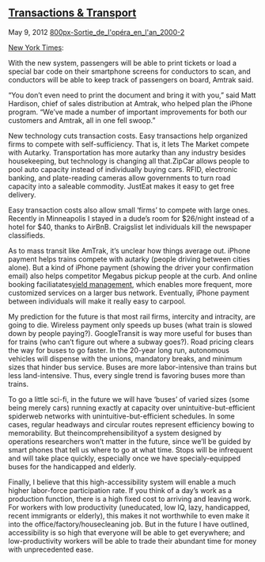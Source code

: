 ## [Transactions &amp; Transport](/2012/05/09/transactions-transport/ "Transactions &amp; Transport")

May 9, 2012
[800px-Sortie_de_l'opéra_en_l'an_2000-2](http://priceroads.com/2012/05/09/transactions-transport/)

[New York Times](http://www.nytimes.com/2012/05/07/technology/amtrak-to-use-iphones-to-streamline-service.html?_r=2):

With the new system, passengers will be able to print tickets or load a special bar code on their smartphone screens for conductors to scan, and conductors will be able to keep track of passengers on board, Amtrak said.

“You don’t even need to print the document and bring it with you,” said Matt Hardison, chief of sales distribution at Amtrak, who helped plan the iPhone program. “We’ve made a number of important improvements for both our customers and Amtrak, all in one fell swoop.”

New technology cuts transaction costs. Easy transactions help organized firms to compete with self-sufficiency. That is, it lets The Market compete with Autarky. Transportation has more autarky than any industry besides housekeeping, but technology is changing all that.ZipCar allows people to pool auto capacity instead of individually buying cars. RFID, electronic banking, and plate-reading cameras allow governments to turn road capacity into a saleable commodity. JustEat makes it easy to get free delivery.

Easy transaction costs also allow small ‘firms’ to compete with large ones. Recently in Minneapolis I stayed in a dude’s room for $26/night instead of a hotel for $40, thanks to AirBnB. Craigslist let individuals kill the newspaper classifieds.

As to mass transit like AmTrak, it’s unclear how things average out. iPhone payment helps trains compete with autarky (people driving between cities alone). But a kind of iPhone payment (showing the driver your confirmation email) also helps competitor Megabus pickup people at the curb. And online booking faciliatates[yield management](http://en.wikipedia.org/wiki/Yield_management), which enables more frequent, more customized services on a larger bus network. Eventually, iPhone payment between individuals will make it really easy to carpool.

My prediction for the future is that most rail firms, intercity and intracity, are going to die. Wireless payment only speeds up buses (what train is slowed down by people paying?). GoogleTransit is way more useful for buses than for trains (who can’t figure out where a subway goes?). Road pricing clears the way for buses to go faster. In the 20-year long run, autonomous vehicles will dispense with the unions, mandatory breaks, and minimum sizes that hinder bus service. Buses are more labor-intensive than trains but less land-intensive. Thus, every single trend is favoring buses more than trains.

To go a little sci-fi, in the future we will have ‘buses’ of varied sizes (some being merely cars) running exactly at capacity over unintuitive-but-efficient spiderweb networks with unintuitive-but-efficient schedules. In some cases, regular headways and circular routes represent efficiency bowing to memorability. But theincomprehensibilityof a system designed by operations researchers won’t matter in the future, since we’ll be guided by smart phones that tell us where to go at what time. Stops will be infrequent and will take place quickly, especially once we have specialy-equipped buses for the handicapped and elderly.

Finally, I believe that this high-accessibility system will enable a much higher labor-force participation rate. If you think of a day’s work as a production function, there is a high fixed cost to arriving and leaving work. For workers with low productivity (uneducated, low IQ, lazy, handicapped, recent immigrants or elderly), this makes it not worthwhile to even make it into the office/factory/housecleaning job. But in the future I have outlined, accessibility is so high that everyone will be able to get everywhere; and low-productivity workers will be able to trade their abundant time for money with unprecedented ease.

					            